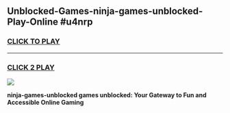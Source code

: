 
## Unblocked-Games-ninja-games-unblocked-Play-Online #u4nrp
<h3>
<a href="https://news.freeplayer.one?title=ninja-games-unblocked&ref=3">CLICK TO PLAY</a></h3>
<hr>

<h3>
<a href="https://news.freeplayer.one?title=ninja-games-unblocked&ref=3">CLICK 2 PLAY</a>
  
</h3>

<a href="https://news.freeplayer.one?title=ninja-games-unblocked&ref=3"><img src="https://clearcache.store/games.png"></a>


**ninja-games-unblocked games unblocked: Your Gateway to Fun and Accessible Online Gaming**
